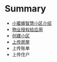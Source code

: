 # Summary

* [小蜜蜂智慧小区介绍](README.md)
* [物业授权给应用](chapter1.md)
* [创建小区](chuang-jian-xiao-qu.md)
* [上传房屋](shang-chuan-fang-wu.md)
* 上传账单
* 上传住户

